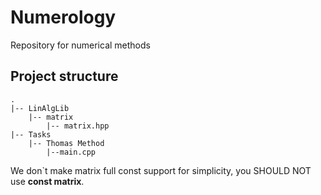 # Numerology
Repository for numerical methods

## Project structure

```
.
|-- LinAlgLib
    |-- matrix
        |-- matrix.hpp
|-- Tasks
    |-- Thomas Method
        |--main.cpp
```

We don`t make matrix full const support for simplicity, you SHOULD NOT use **const matrix**.